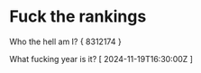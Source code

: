 # Fuck the rankings

Who the hell am I?
{ 8312174 }

What fucking year is it?
[ 2024-11-19T16:30:00Z ]
